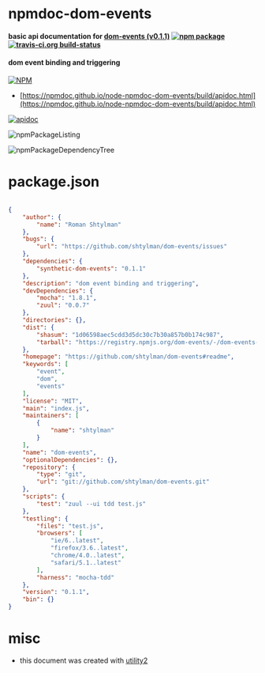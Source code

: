 # npmdoc-dom-events

#### basic api documentation for  [dom-events (v0.1.1)](https://github.com/shtylman/dom-events#readme)  [![npm package](https://img.shields.io/npm/v/npmdoc-dom-events.svg?style=flat-square)](https://www.npmjs.org/package/npmdoc-dom-events) [![travis-ci.org build-status](https://api.travis-ci.org/npmdoc/node-npmdoc-dom-events.svg)](https://travis-ci.org/npmdoc/node-npmdoc-dom-events)

#### dom event binding and triggering

[![NPM](https://nodei.co/npm/dom-events.png?downloads=true&downloadRank=true&stars=true)](https://www.npmjs.com/package/dom-events)

- [https://npmdoc.github.io/node-npmdoc-dom-events/build/apidoc.html](https://npmdoc.github.io/node-npmdoc-dom-events/build/apidoc.html)

[![apidoc](https://npmdoc.github.io/node-npmdoc-dom-events/build/screenCapture.buildCi.browser.%252Ftmp%252Fbuild%252Fapidoc.html.png)](https://npmdoc.github.io/node-npmdoc-dom-events/build/apidoc.html)

![npmPackageListing](https://npmdoc.github.io/node-npmdoc-dom-events/build/screenCapture.npmPackageListing.svg)

![npmPackageDependencyTree](https://npmdoc.github.io/node-npmdoc-dom-events/build/screenCapture.npmPackageDependencyTree.svg)



# package.json

```json

{
    "author": {
        "name": "Roman Shtylman"
    },
    "bugs": {
        "url": "https://github.com/shtylman/dom-events/issues"
    },
    "dependencies": {
        "synthetic-dom-events": "0.1.1"
    },
    "description": "dom event binding and triggering",
    "devDependencies": {
        "mocha": "1.8.1",
        "zuul": "0.0.7"
    },
    "directories": {},
    "dist": {
        "shasum": "1d06598aec5cdd3d5dc30c7b30a857b0b174c987",
        "tarball": "https://registry.npmjs.org/dom-events/-/dom-events-0.1.1.tgz"
    },
    "homepage": "https://github.com/shtylman/dom-events#readme",
    "keywords": [
        "event",
        "dom",
        "events"
    ],
    "license": "MIT",
    "main": "index.js",
    "maintainers": [
        {
            "name": "shtylman"
        }
    ],
    "name": "dom-events",
    "optionalDependencies": {},
    "repository": {
        "type": "git",
        "url": "git://github.com/shtylman/dom-events.git"
    },
    "scripts": {
        "test": "zuul --ui tdd test.js"
    },
    "testling": {
        "files": "test.js",
        "browsers": [
            "ie/6..latest",
            "firefox/3.6..latest",
            "chrome/4.0..latest",
            "safari/5.1..latest"
        ],
        "harness": "mocha-tdd"
    },
    "version": "0.1.1",
    "bin": {}
}
```



# misc
- this document was created with [utility2](https://github.com/kaizhu256/node-utility2)
